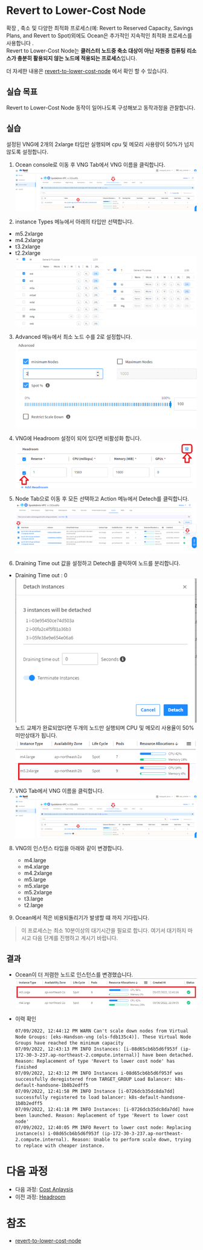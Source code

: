 # Revert to Lower-Cost Node

확장 , 축소 및 다양한 최적화 프로세스(예: Revert to Reserved Capacity, Savings Plans, and Revert to Spot)외에도 Ocean은 추가적인 지속적인 최적화 프로세스를 사용합니다 . </br>
Revert to Lower-Cost Node는 **클러스터 노드중 축소 대상이 아닌 자원중 컴퓨팅 리소스가 충분히 활용되지 않는 노드에 적용되는 프로세스**입니다.

더 자세한 내용은 [revert-to-lower-cost-node](https://docs.spot.io/ocean/features/revert-to-lower-cost-node?id=revert-to-lower-cost-node) 에서 확인 할 수 있습니다.

## 실습 목표

Revert to Lower-Cost Node 동작이 일어나도록 구성해보고 동작과정을 관찰합니다.

## 실습

설정된 VNG에 2개의 2xlarge 타입만 실행되며 cpu 및 메모리 사용량이 50%가 넘지 않도록 설정합니다.

1. Ocean console로 이동 후 VNG Tab에서 VNG 이름을 클릭합니다. </br>
![RevertroLower-CostNode](./Images/LowerCostNode_edit_VNG.png)

2. instance Types 메뉴에서 아래의 타입만 선택합니다.

- m5.2xlarge
- m4.2xlarge
- t3.2xlarge
- t2.2xlarge</br>
![RevertNode_select_instance_type](./Images/RevertNode_select_instance_type.png)

3. Advanced 메뉴에서 최소 노드 수를 2로 설정합니다.</br>
![Revert_minimum_Nodes](./Images/Revert_minimum_Nodes.png)

4. VNG에 Headroom 설정이 되어 있다면 비활성화 합니다.</br>
![Revert](./Images/Revert_Delete_Headroom.png)

5. Node Tab으로 이동 후 모든 선택하고 Action 메뉴에서 Detech를 클릭합니다.</br>
![Deteched_Vng_Node](./Images/Deteched_Vng_Node.png)

6. Draining Time out 값을 설정하고 Detech를 클릭하여 노드를 분리합니다.

- Draining Time out : 0</br>
![Deteched_Vng_Node](./Images/Deteched_Vng_Node2.png)</br>
노드 교체가 완료되었다면 두개의 노드만 실행되며 CPU 및 메모리 사용율이 50% 미만상태가 됩니다.</br>
![RevertroLower-CostNode1](./Images/RevertroLower-CostNode.png)

7. VNG Tab에서 VNG 이름을 클릭합니다.</br>
![RevertroLower-CostNode](./Images/LowerCostNode_edit_VNG.png)

7. VNG의 인스턴스 타입을 아래와 같이 변경합니다.
    - m4.large
    - m4.xlarge
    - m4.2xlarge
    - m5.large
    - m5.xlarge
    - m5.2xlarge
    - t3.large
    - t2.large

6. Ocean에서 적은 비용되돌리기가 발생할 떄 까지 기다립니다.

> 이 프로세스는 최소 10분이상의 대기시간을 필요로 합니다. 여기서 대기하지 마시고 다음 단계를 진행하고 계시기 바랍니다.

## 결과

- Ocean이 더 저렴한 노드로 인스턴스를 변경했습니다.
![RevertroLower-CostNode2](./Images/RevertroLower-CostNode2.png)
- 이력 확인

    ```log
    07/09/2022, 12:44:12 PM WARN Can't scale down nodes from Virtual Node Groups: [eks-Handson-vng (ols-fdb135c4)]. These Virtual Node Groups have reached the minimum capacity
    07/09/2022, 12:43:13 PM INFO Instances: [i-08d65cb6b5d6f953f (ip-172-30-3-237.ap-northeast-2.compute.internal)] have been detached. Reason: Replacement of type 'Revert to lower cost node' has finished
    07/09/2022, 12:43:12 PM INFO Instances i-08d65cb6b5d6f953f was successfully deregistered from TARGET_GROUP Load Balancer: k8s-default-handsone-1b8b2edff5
    07/09/2022, 12:41:58 PM INFO Instance [i-0726dcb35dc8da7dd] successfully registered to load balancer: k8s-default-handsone-1b8b2edff5
    07/09/2022, 12:41:18 PM INFO Instances: [i-0726dcb35dc8da7dd] have been launched. Reason: Replacement of type 'Revert to lower cost node'
    07/09/2022, 12:40:05 PM INFO Revert to lower cost node: Replacing instance(s) i-08d65cb6b5d6f953f (ip-172-30-3-237.ap-northeast-2.compute.internal). Reason: Unable to perform scale down, trying to replace with cheaper instance.
    ```

# 다음 과정
- 다음 과정: [Cost Anlaysis](./3-6_CostAnalysis.md)
- 이전 과정: [Headroom](./3-4_Headroom.md)

# 참조

- [revert-to-lower-cost-node](https://docs.spot.io/ocean/features/revert-to-lower-cost-node?id=revert-to-lower-cost-node)
